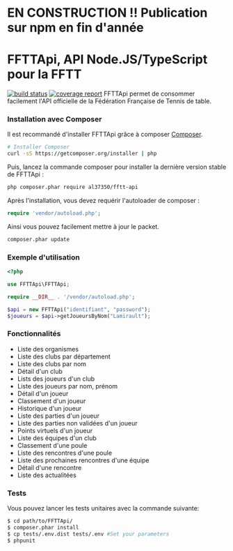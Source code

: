 # EN CONSTRUCTION !! Publication sur npm en fin d'année

FFTTApi, API Node.JS/TypeScript pour la FFTT
=============================

[![build status](https://gitlab.com/al37350/ffttAPI/badges/master/build.svg)](https://gitlab.com/al37350/ffttAPI/commits/master)
[![coverage report](https://gitlab.com/al37350/ffttAPI/badges/master/coverage.svg)](https://gitlab.com/al37350/ffttAPI/commits/master)
FFTTApi permet de consommer facilement l'API officielle de la Fédération Française de Tennis de table.

### Installation avec Composer


Il est recommandé d'installer FFTTApi grâce à composer
[Composer](http://getcomposer.org).

```bash
# Installer Composer
curl -sS https://getcomposer.org/installer | php
```

Puis, lancez la commande composer pour installer la dernière version stable de FFTTApi :


```bash
php composer.phar require al37350/fftt-api
```

Après l'installation, vous devez requérir l'autoloader de composer :
```php
require 'vendor/autoload.php';
```

Ainsi vous pouvez facilement mettre à jour le packet.

```bash
composer.phar update
```
### Exemple d'utilisation

```php
<?php

use FFTTApi\FFTTApi;

require __DIR__ . '/vendor/autoload.php';

$api = new FFTTApi("identifiant", "password");
$joueurs = $api->getJoueursByNom("Lamirault");

```

### Fonctionnalités

- Liste des organismes
- Liste des clubs par département
- Liste des clubs par nom
- Détail d'un club
- Lists des joueurs d'un club
- Liste des joueurs par nom, prénom
- Détail d'un joueur
- Classement d'un joueur
- Historique d'un joueur
- Liste des parties d'un joueur
- Liste des parties non validées d'un joueur
- Points virtuels d'un joueur
- Liste des équipes d'un club
- Classement d'une poule
- Liste des rencontres d'une poule
- Liste des prochaines rencontres d'une équipe
- Détail d'une rencontre
- Liste des actualitées

### Tests

Vous pouvez lancer les tests unitaires avec la commande suivante:
```bash
$ cd path/to/FFTTApi/
$ composer.phar install
$ cp tests/.env.dist tests/.env #Set your parameters
$ phpunit
```